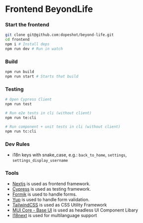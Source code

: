 # Frontend BeyondLife

### Start the frontend
```sh
git clone git@github.com:dopeshot/beyond-life.git
cd frontend
npm i # Install deps
npm run dev # Run in watch
```

### Build

```sh
npm run build
npm run start # Starts that build
```
### Testing

```sh
# Open Cypress Client
npm run test 

# Run e2e tests in cli (without client)
npm run te:cli

# Run component + unit tests in cli (without client)
npm run tc:cli
```

### Dev Rules

- i18n keys with snake_case, e.g.: `back_to_home`, `settings`, `settings_display_username`

### Tools

- [Nextjs](https://nextjs.org/) is used as frontend framework.
- [Cypress](https://www.cypress.io/) is used as testing framework.
- [Formik](https://formik.org/) is used to handle forms.
- [Yup](https://www.npmjs.com/package/yup) is used to handle form validation.
- [TailwindCSS](https://tailwindcss.com/) is used as CSS Utility Framework
- [MUI Core - Base UI](https://mui.com/base/getting-started/overview/) is used as headless UI Component Libary
- [I18next](https://www.i18next.com/) is used for multilanguage support